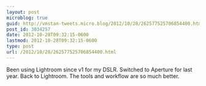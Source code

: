 ```yaml
---
layout: post
microblog: true
guid: http://vmstan-tweets.micro.blog/2012/10/28/262577525706854400.html
post_id: 3034257
date: 2012-10-28T09:32:15-0600
lastmod: 2012-10-28T09:32:15-0600
type: post
url: /2012/10/28/262577525706854400.html
---
```

Been using Lightroom since v1 for my DSLR. Switched to Aperture for last year. Back to Lightroom. The tools and workflow are so much better.
